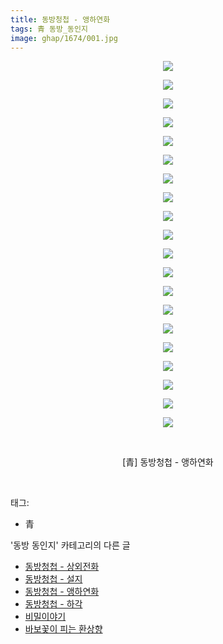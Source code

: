 ```yaml
---
title: 동방청첩 - 앵하연화
tags: 青 동방_동인지
image: ghap/1674/001.jpg
---
```

<div class="article">
<p style="text-align: center; clear: none; float: none;"><img src="{{ site.nasurl }}/ghap/1674/001.jpg"/></p>
<p style="text-align: center; clear: none; float: none;"><img src="{{ site.nasurl }}/ghap/1674/002.jpg"/></p>
<p style="text-align: center; clear: none; float: none;"><img src="{{ site.nasurl }}/ghap/1674/003.jpg"/></p>
<p style="text-align: center; clear: none; float: none;"><img src="{{ site.nasurl }}/ghap/1674/004.jpg"/></p>
<p style="text-align: center; clear: none; float: none;"><img src="{{ site.nasurl }}/ghap/1674/005.jpg"/></p>
<p style="text-align: center; clear: none; float: none;"><img src="{{ site.nasurl }}/ghap/1674/006.jpg"/></p>
<p style="text-align: center; clear: none; float: none;"><img src="{{ site.nasurl }}/ghap/1674/007.jpg"/></p>
<p style="text-align: center; clear: none; float: none;"><img src="{{ site.nasurl }}/ghap/1674/008.jpg"/></p>
<p style="text-align: center; clear: none; float: none;"><img src="{{ site.nasurl }}/ghap/1674/009.jpg"/></p>
<p style="text-align: center; clear: none; float: none;"><img src="{{ site.nasurl }}/ghap/1674/010.jpg"/></p>
<p style="text-align: center; clear: none; float: none;"><img src="{{ site.nasurl }}/ghap/1674/011.jpg"/></p>
<p style="text-align: center; clear: none; float: none;"><img src="{{ site.nasurl }}/ghap/1674/012.jpg"/></p>
<p style="text-align: center; clear: none; float: none;"><img src="{{ site.nasurl }}/ghap/1674/013.jpg"/></p>
<p style="text-align: center; clear: none; float: none;"><img src="{{ site.nasurl }}/ghap/1674/014.jpg"/></p>
<p style="text-align: center; clear: none; float: none;"><img src="{{ site.nasurl }}/ghap/1674/015.jpg"/></p>
<p style="text-align: center; clear: none; float: none;"><img src="{{ site.nasurl }}/ghap/1674/016.jpg"/></p>
<p style="text-align: center; clear: none; float: none;"><img src="{{ site.nasurl }}/ghap/1674/017.jpg"/></p>
<p style="text-align: center; clear: none; float: none;"><img src="{{ site.nasurl }}/ghap/1674/018.jpg"/></p>
<p style="text-align: center; clear: none; float: none;"><img src="{{ site.nasurl }}/ghap/1674/019.jpg"/></p>
<p style="text-align: center; clear: none; float: none;"><img src="{{ site.nasurl }}/ghap/1674/020.jpg"/></p>
<p style="text-align: center; clear: none; float: none;"><br/></p>
<p style="text-align: center; clear: none; float: none;">[青] 동방청첩 - 앵하연화</p>
<p><br/></p>
</div><div class="tagTrail">
<p>태그: </p>
<ul>
<li>青</li>
</ul>
</div><div class="another">
<p>'동방 동인지' 카테고리의 다른 글</p>
<ul>
<li><a href="/2016-08-18-ghap_1676">동방청첩 - 상외전화</a></li>
<li><a href="/2016-08-18-ghap_1675">동방청첩 - 설지</a></li>
<li><a href="/2016-08-18-ghap_1674">동방청첩 - 앵하연화</a></li>
<li><a href="/2016-08-18-ghap_1673">동방청첩 - 하각</a></li>
<li><a href="/2016-08-18-ghap_1672">비밀이야기</a></li>
<li><a href="/2016-08-18-ghap_1671">바보꽃이 피는 환상향</a></li>
</ul>
</div><div class="cb_module cb_fluid">
<div class="cb_wrt cb_profile">
</div><!-- commentList close -->
</div>